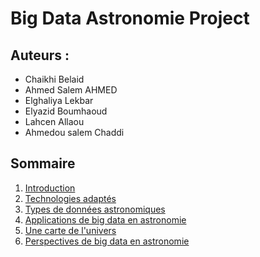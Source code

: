 # Big Data Astronomie Project
## Auteurs : <br/>
- Chaikhi Belaid
-  Ahmed Salem AHMED
- Elghaliya Lekbar
- Elyazid Boumhaoud
- Lahcen Allaou
- Ahmedou salem Chaddi <br/>

## Sommaire
1. <a href="Introduction.md" target="_blank">Introduction</a>
2. <a href="Chapitre2.md" target="_blank">Technologies adaptés</a>
3. <a href="Chapitre 3.md" target="_blank">Types de données astronomiques</a>
4. <a href="Chapitre 4.md" target="_blank">Applications de big data en astronomie</a>
5. <a href="Chapitre 5.md" target="_blank">Une carte de l'univers</a>
6. <a href="Chapitre 6.md" target="_blank">Perspectives de big data en astronomie</a>




